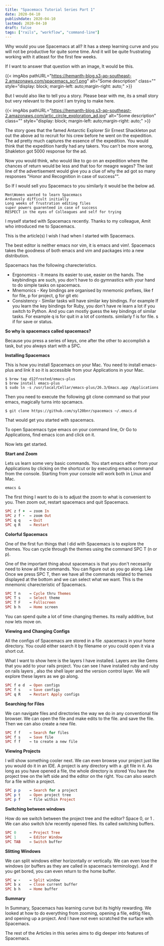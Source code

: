 ```yaml
---
title: "Spacemacs Tutorial Series Part 1"
date: 2020-04-10
publishdate: 2020-04-10
lastmod: 2020-04-10
draft: false
tags: ["rails", "workflow", "command-line"]
---
```

Why would you use Spacemacs at all? It has a steep learning curve and you will not be productive for quite some time. And it will be quite frustrating working with it atleast for the first few weeks. 

If I want to answer that question with an image, It would be this.

{{< imgAbs 
pathURL="https://hemanth-blog.s3-ap-southeast-2.amazonaws.com/spacemacs_scr1.png" 
alt="Some description" 
class="" 
style="display: block; margin-left: auto;margin-right: auto;" >}}  
 

But I would also like to tell you a story. Please bear with me, its a small story but very relevant to the point I am trying to make here.   

{{< imgAbs 
pathURL="https://hemanth-blog.s3-ap-southeast-2.amazonaws.com/artic_circle_exploration_ad.jpg" 
alt="Some description" 
class="" 
style="display: block; margin-left: auto;margin-right: auto;" >}}  


The story goes that the famed Antarctic Explorer Sir Ernest Shackleton put out the above ad to recruit for his crew before he went on the expedition. The ad pretty much captures the essence of the expedition. You would think that the expedition hardly had any takers. You can't be more wrong, Shakleton got 5000 response for the ad.    

Now you would think, who would like to go on an expedition where the chances of return would be less and that too for meagre wages? The last line of the advertisement would give you a clue of why the ad got so many responses  "Honor and Recognition in case of success"". 

So If I would sell you Spacemacs to you similarly it would be the below ad. 
```
Men\Women wanted to learn Spacemacs 
Arduously difficult initially
Long weeks of frustration editing files
super powers guarenteed in case of success
RESPECT in the eyes of Colleagues and self for trying
```

I myself started with Spacemacs recently. Thanks to my colleague, Amit who introduced me to Spacemacs. 
  
This is the article(s) I wish I had when I started with Spacemacs. 
 
The best editor is neither emacs nor vim, it is emacs and vim!. Spacemacs takes the goodness of both emacs and vim and packages into a new distribution.    

Spacemacs has the following charecteristics.  
- Ergonomics - It means its easier to use, easier on the hands. The keybindings are such, you don't have to do gymnastics with your hand to do simple tasks on spacemacs.  
- Mnemonics - Key bindings are organised by mnemonic prefixes, like f for file, p for project, g for git etc
- Consistency - Similar tasks will have similar key bindings. For example If you learn the key bindings for Ruby, you don't have re learn a lot if you switch to Python. And you can mostly guess the key bindings of similar tasks. For example q is for quit in a lot of contexts. similarly f is for file. s if for save or status. 

**So why is spacemacs called spacemacs?**

Because you press a series of keys, one after the other to accomplish a task, but you always start with a SPC. 

**Installing Spacemacs**

This is how you install Spacemacs on your Mac. You need to install emacs-plus and link it so it is accessible from your Applications in your Mac. 

```shell
$ brew tap d12frosted/emacs-plus
$ brew install emacs-plus
$ sudo ln -s /usr/local/Cellar/emacs-plus/26.3/Emacs.app /Applications
```
Then you need to execute the following git clone command so that your emacs, magically turns into spcamacs. 

```shell
$ git clone https://github.com/syl20bnr/spacemacs ~/.emacs.d
```

That would get you started with spacemacs.

To open Spacemacs type emacs on your command line, Or Go to Applications, find emacs icon and click on it.  

Now lets get started. 

**Start and Zoom**

Lets us learn some very basic commands. 
You start emacs either from your Applications by clicking on the shortcut or by executing emacs command from the console. Starting from your console will work both in Linux and Mac. 

```shell
emacs & 
```

The first thing I want to do is to adjust the zoom to what is convenient to you. 
Then zoom out, restart spacemacs and quit Spacemacs.

```ruby
SPC z f +  → zoom In 
SPC z f -  → zoom Out
SPC q q    → Quit
SPC q R    → Restart
```

**Colorful Spacemacs**

One of the first fun things that I did with Spacemacs is to explore the themes. You can cycle through the themes using the command SPC T (n or p).

One of the important thing about spacemacs is that you don't necesarily need to know all the commands. You can figure out as you go along. Like Once we press SPC T, then we have all the commands related to themes displayed at the bottom and we can select what we want. This is the mnemonic charecteristic of Spacemacs. 

```ruby 
SPC T n    → Cycle thru Themes
SPC T s    → Select theme
SPC T F    → Fullscreen
SPC b h    → Home screen
```

You can spend quite a lot of time changing themes. Its really additive, but now lets move on. 


**Viewing and Changing Configs**


All the configs of Spacemacs are stored in a file .spacemacs in your home directory. You could either search it by filename or you could open it via a short cut. 

What I want to show here is the layers I have installed. Layers are like Gems that you add to your rails project. You can see I have installed ruby and ruby on rails layers , also the shell layer and the version control layer. We will explore these layers as we go along.


```ruby
SPC f e d  → Open configs
SPC f s    → Save configs
SPC q R    → Restart Apply configs
```

**Searching for Files**

We can navigate files and directories the way we do in any conventional file browser. 
We can open the file and make edits to the file. and save the file.  
Then we can also create a new file.

```ruby
SPC f f    → Search for files
SPC f s    → Save file
SPC f f    → to create a new file
```

**Viewing Projects**

I will show something cooler next. We can even browse your project just like you would do it in an IDE. A project is any directory with a .git file in it. As long as you have opened a file, the whole directory is stored You have the project tree on the left side and the editor on the right. 
You can also search for a file within a project.
```ruby
SPC p p    → Search for a project
SPC p t    → Open project tree
SPC p f    → file within Project
```

**Switching between windows**

How do we switch between the project tree and the editor?
Space 0, or 1 . We can also switch b/w recently opened files. Its called switching buffers. 

```ruby
SPC 0      → Project Tree
SPC 1      → Editor Window
SPC TAB    → Switch buffer
```

**Slitting Windows**

We can split windows either horizontally or vertically.
We can even lose the windows (or buffers as they are called in spacemacs terminology). And if you get bored, you can even return to the home buffer. 

```ruby
SPC w -    → Split window
SPC b x    → Close current buffer
SPC b h    → Home buffer
```

**Summary**

In Summary, Spacemacs has learning curve but its highly rewarding. We looked at how to do everything from zooming, opening a file, editig files, and opening up a project. And I have not even scratched the surface with Spacemacs.

The rest of the Articles in this series aims to dig deeper into features of Spacemacs.


